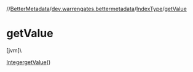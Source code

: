//[BetterMetadata](../../../index.md)/[dev.warrengates.bettermetadata](../index.md)/[IndexType](index.md)/[getValue](get-value.md)

# getValue

[jvm]\

[Integer](https://docs.oracle.com/javase/8/docs/api/java/lang/Integer.html)[getValue](get-value.md)()
